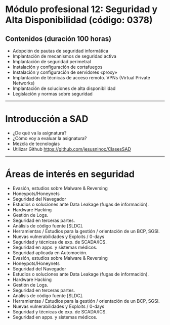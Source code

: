 # Módulo profesional 12: Seguridad y Alta Disponibilidad (código: 0378)
## Contenidos (duración 100 horas)

- Adopción de pautas de seguridad informática
- Implantación de mecanismos de seguridad activa
- Implantación de seguridad perimetral
- Instalación y configuración de cortafuegos
- Instalación y configuración de servidores «proxy»
- Implantación de técnicas de acceso remoto. VPNs (Virtual Private Networks)
- Implantación de soluciones de alta disponibilidad
- Legislación y normas sobre seguridad

--------------

# Introducción a SAD
- ¿De qué va la asignatura?
- ¿Cómo voy a evaluar la asignatura?
- Mezcla de tecnologías
- Utilizar Github
https://github.com/jesusninoc/ClasesSAD

--------------

# Áreas de interés en seguridad
- Evasión, estudios sobre Malware & Reversing
- Honeypots/Honeynets
- Seguridad del Navegador
- Estudios o soluciones ante Data Leakage (fugas de información).
- Hardware Hacking
- Gestión de Logs.
- Seguridad en terceras partes.
- Análisis de código fuente [SLDC].
- Herramientas / Estudios para la gestión / orientación de un BCP, SGSI.
- Nuevas vulnerabilidades y Exploits / 0-days
- Seguridad y técnicas de exp. de SCADA/ICS.
- Seguridad en apps. y sistemas médicos.
- Seguridad aplicada en Automoción.
- Evasión, estudios sobre Malware & Reversing
- Honeypots/Honeynets
- Seguridad del Navegador
- Estudios o soluciones ante Data Leakage (fugas de información).
- Hardware Hacking
- Gestión de Logs.
- Seguridad en terceras partes.
- Análisis de código fuente [SLDC].
- Herramientas / Estudios para la gestión / orientación de un BCP, SGSI.
- Nuevas vulnerabilidades y Exploits / 0-days
- Seguridad y técnicas de exp. de SCADA/ICS.
- Seguridad en apps. y sistemas médicos.
